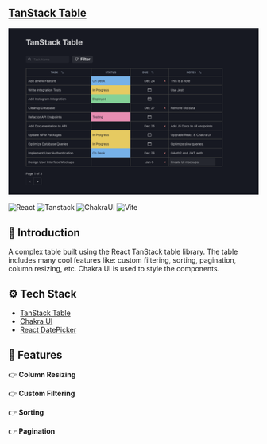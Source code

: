 ## [TanStack Table](https://exslym.github.io/tanstack-table/)

[![preview](https://raw.githubusercontent.com/exslym/tanstack-table/refs/heads/main/public/preview.png)](https://exslym.github.io/tanstack-table/)

  <div>
    <img src="https://img.shields.io/badge/react-%2320232a.svg?style=for-the-badge&logoColor=white&logo=react&color=3178C6" alt="React" />
    <img src="https://img.shields.io/badge/tanstack_table-%2320232a.svg?style=for-the-badge&logoColor=white&logo=react&color=3178C6" alt="Tanstack" />
    <img src="https://img.shields.io/badge/chakra-%234ED1C5.svg?style=for-the-badge&logo=chakraui&logoColor=white&color=3178C6" alt="ChakraUI" />
    <img src="https://img.shields.io/badge/vite-%23646CFF.svg?style=for-the-badge&logo=vite&logoColor=white&color=3178C6" alt="Vite" />
  </div>

## <a name="introduction">🤖 Introduction</a>

A complex table built using the React TanStack table library. The table includes many cool features like: custom filtering, sorting, pagination, column resizing, etc. Chakra UI is used to style the components.

## <a name="tech-stack">⚙️ Tech Stack</a>

- [TanStack Table](https://tanstack.com/table/v8)
- [Chakra UI](https://chakra-ui.com/)
- [React DatePicker](https://www.npmjs.com/package/react-datepicker?activeTab=readme)

## <a name="features">🔋 Features</a>

👉 **Column Resizing**

👉 **Custom Filtering**

👉 **Sorting**

👉 **Pagination**

#
